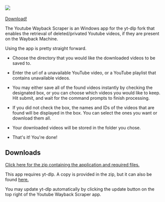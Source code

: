 # ![](https://user-images.githubusercontent.com/142860321/262550654-35188b5f-af80-4680-9c9b-2a11246402f5.png)

[Download!](https://github.com/deitrichl/yt-wayback-scraper#downloads)

The Youtube Wayback Scraper is an Windows app for the yt-dlp fork that enables the retrieval of deleted/privated Youtube videos, if they are present on the Wayback Machine.

Using the app is pretty straight forward. 

- Choose the directory that you would like the downloaded videos to be saved to.

- Enter the url of a unavailable YouTube video, or a YouTube playlist that contains unavailable videos.

- You may either save all of the found videos instantly by checking the designated box, or you can choose which videos you would like to keep. Hit submit, and wait for the command prompts to finish processing. 

- If you did not check the box, the names and IDs of the videos that are found will be displayed in the box. You can select the ones you want or download them all.

- Your downloaded videos will be stored in the folder you chose.

- That's it! You're done!

  
## Downloads

[Click here for the zip containing the application and required files.](https://github.com/deitrichl/yt-wayback-scraper/releases/download/v1.0/yt-wayback-scraper.zip)

This app requires yt-dlp. A copy is provided in the zip, but it can also be found [here.](https://github.com/yt-dlp/yt-dlp) 

You may update yt-dlp automatically by clicking the update button on the top right of the Youtube Wayback Scraper app.
